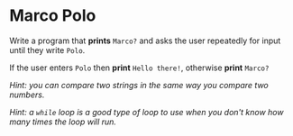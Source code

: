 # Marco Polo

Write a program that **prints** `Marco?` and asks the user repeatedly for input until they write `Polo`.

If the user enters `Polo` then **print** `Hello there!`, otherwise **print** `Marco?`

*Hint: you can compare two strings in the same way you compare two numbers.*

*Hint: a `while` loop is a good type of loop to use when you don't know how many times the loop will run.*
